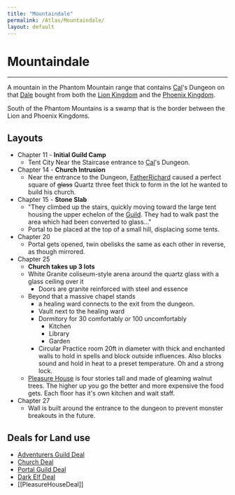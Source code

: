 ```yaml
---
title: "Mountaindale"
permalink: /Atlas/Mountaindale/
layout: default
---
```

# Mountaindale
---
A mountain in the Phantom Mountain range that contains [Cal](../../_Characters/DivineDungeon/Cal.md)'s Dungeon on that [Dale](../../_Characters/DivineDungeon/Dale.md) bought from both the [Lion Kingdom](../../_Lexicon/LionKingdom.md) and the [Phoenix Kingdom](../../_Lexicon/PhoenixKingdom.md).

South of the Phantom Mountains is a swamp that is the border between the Lion and Phoenix Kingdoms.
## Layouts
- Chapter 11 - **Initial Guild Camp**
	- Tent City Near the Staircase entrance to [Cal](_Characters/DivineDungeon/Cal.md)'s Dungeon.
- Chapter 14 - **Church Intrusion**
	- Near the entrance to the Dungeon, [FatherRichard](../../_Characters/DivineDungeon/FatherRichard.md) caused a perfect square of ~~glass~~ Quartz three feet thick to form in the lot he wanted to build his church.
- Chapter 15 - **Stone Slab**
	- "They climbed up the stairs, quickly moving toward the large tent housing the upper echelon of the [Guild](../../_Characters/DivineDungeon/AdventurersGuild.md). They had to walk past the area which had been converted to glass..."
	- Portal to be placed at the top of a small hill, displacing some tents.
- Chapter 20
	- Portal gets opened, twin obelisks the same as each other in reverse, as though mirrored.
- Chapter 25
	- **Church takes up 3 lots**
	- White Granite coliseum-style arena around the quartz glass with a glass ceiling over it
		- Doors are granite reinforced with steel and essence
	- Beyond that a massive chapel stands 
		- a healing ward connects to the exit from the dungeon.
		- Vault next to the healing ward
		- Dormitory for 30 comfortably or 100 uncomfortably
			- Kitchen
			- Library
			- Garden
		- Circular Practice room 20ft in diameter with thick and enchanted walls to hold in spells and block outside influences. Also blocks sound and hold in heat to a preset temperature. Oh and a strong lock.
	- [Pleasure House](PleasureHouse.md) is four stories tall and made of gleaming walnut trees. The higher up you go the better and more expensive the food gets. Each floor has it's own kitchen and wait staff.
- Chapter 27
	- Wall is built around the entrance to the dungeon to prevent monster breakouts in the future.

## Deals for Land use
- [Adventurers Guild Deal](../../_Lexicon/GuildDeal.md)
- [Church Deal](../../_Lexicon/ChurchDeal.md)
- [Portal Guild Deal](../../_Lexicon/PortalGuild.md)
- [Dark Elf Deal](../../_Lexicon/DarkElfDeal.md)
- [[PleasureHouseDeal]]